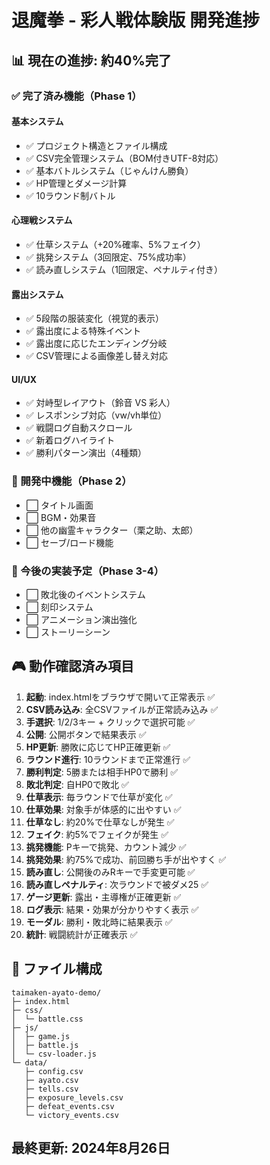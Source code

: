 # 退魔拳 - 彩人戦体験版 開発進捗

## 📊 現在の進捗: 約40%完了

### ✅ 完了済み機能（Phase 1）

#### 基本システム
- ✅ プロジェクト構造とファイル構成
- ✅ CSV完全管理システム（BOM付きUTF-8対応）
- ✅ 基本バトルシステム（じゃんけん勝負）
- ✅ HP管理とダメージ計算
- ✅ 10ラウンド制バトル

#### 心理戦システム
- ✅ 仕草システム（+20%確率、5%フェイク）
- ✅ 挑発システム（3回限定、75%成功率）
- ✅ 読み直しシステム（1回限定、ペナルティ付き）

#### 露出システム
- ✅ 5段階の服装変化（視覚的表示）
- ✅ 露出度による特殊イベント
- ✅ 露出度に応じたエンディング分岐
- ✅ CSV管理による画像差し替え対応

#### UI/UX
- ✅ 対峙型レイアウト（鈴音 VS 彩人）
- ✅ レスポンシブ対応（vw/vh単位）
- ✅ 戦闘ログ自動スクロール
- ✅ 新着ログハイライト
- ✅ 勝利パターン演出（4種類）

### 🚧 開発中機能（Phase 2）
- ⬜ タイトル画面
- ⬜ BGM・効果音
- ⬜ 他の幽霊キャラクター（栗之助、太郎）
- ⬜ セーブ/ロード機能

### 📝 今後の実装予定（Phase 3-4）
- ⬜ 敗北後のイベントシステム
- ⬜ 刻印システム
- ⬜ アニメーション演出強化
- ⬜ ストーリーシーン

## 🎮 動作確認済み項目

1. **起動**: index.htmlをブラウザで開いて正常表示 ✅
2. **CSV読み込み**: 全CSVファイルが正常読み込み ✅
3. **手選択**: 1/2/3キー + クリックで選択可能 ✅
4. **公開**: 公開ボタンで結果表示 ✅
5. **HP更新**: 勝敗に応じてHP正確更新 ✅
6. **ラウンド進行**: 10ラウンドまで正常進行 ✅
7. **勝利判定**: 5勝または相手HP0で勝利 ✅
8. **敗北判定**: 自HP0で敗北 ✅
9. **仕草表示**: 毎ラウンドで仕草が変化 ✅
10. **仕草効果**: 対象手が体感的に出やすい ✅
11. **仕草なし**: 約20%で仕草なしが発生 ✅
12. **フェイク**: 約5%でフェイクが発生 ✅
13. **挑発機能**: Pキーで挑発、カウント減少 ✅
14. **挑発効果**: 約75%で成功、前回勝ち手が出やすく ✅
15. **読み直し**: 公開後のみRキーで手変更可能 ✅
16. **読み直しペナルティ**: 次ラウンドで被ダメ25 ✅
17. **ゲージ更新**: 露出・主導権が正確更新 ✅
18. **ログ表示**: 結果・効果が分かりやすく表示 ✅
19. **モーダル**: 勝利・敗北時に結果表示 ✅
20. **統計**: 戦闘統計が正確表示 ✅

## 📁 ファイル構成
```
taimaken-ayato-demo/
├─ index.html
├─ css/
│  └─ battle.css
├─ js/
│  ├─ game.js
│  ├─ battle.js
│  └─ csv-loader.js
└─ data/
   ├─ config.csv
   ├─ ayato.csv
   ├─ tells.csv
   ├─ exposure_levels.csv
   ├─ defeat_events.csv
   └─ victory_events.csv
```

## 最終更新: 2024年8月26日